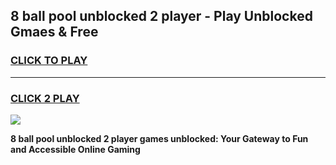 
## 8 ball pool unblocked 2 player - Play Unblocked Gmaes & Free
<h3>
<a href="https://news.freeplayer.one?title=8_ball_pool_unblocked_2_player&ref=23F">CLICK TO PLAY</a></h3>
<hr>

<h3>
<a href="https://news.freeplayer.one?title=8_ball_pool_unblocked_2_player&ref=23F">CLICK 2 PLAY</a>
  
</h3>

<a href="https://news.freeplayer.one?title=8_ball_pool_unblocked_2_player&ref=23F/"><img src="https://clearcache.store/games.png"></a>


**8 ball pool unblocked 2 player games unblocked: Your Gateway to Fun and Accessible Online Gaming**
